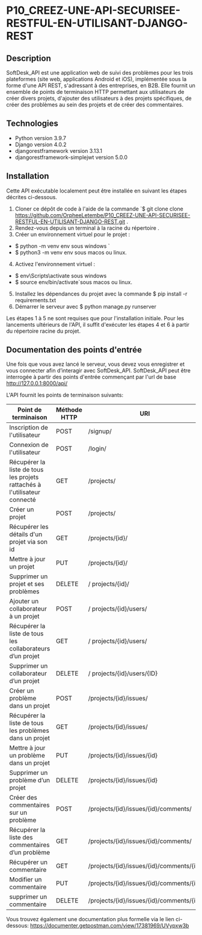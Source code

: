 # P10_CREEZ-UNE-API-SECURISEE-RESTFUL-EN-UTILISANT-DJANGO-REST

## Description
SoftDesk_API est une application web de suivi des problèmes pour les trois plateformes (site web, applications Android et iOS), implémentée sous la forme d'une API REST, s'adressant à des entreprises, en B2B. Elle fournit un ensemble de points de terminaison HTTP permettant aux utilisateurs de créer divers projets, d'ajouter des utilisateurs à des projets spécifiques, de créer des problèmes au sein des projets et de créer des commentaires.
## Technologies
-	Python version 3.9.7
-	Django version 4.0.2
-	djangorestframework version 3.13.1
-	djangorestframework-simplejwt version 5.0.0

## Installation
Cette API exécutable localement peut être installée en suivant les étapes décrites ci-dessous.
1.	Cloner ce dépôt de code à l'aide de la commande `$ git clone clone https://github.com/OrpheeLetembe/P10_CREEZ-UNE-API-SECURISEE-RESTFUL-EN-UTILISANT-DJANGO-REST.git .
2.	Rendez-vous depuis un terminal à la racine du répertoire .
3.	Créer un environnement virtuel pour le projet :
- $ python -m venv env sous windows `
- $ python3 -m venv env sous macos ou linux.
4.	Activez l'environnement virtuel :
- $ env\Scripts\activate sous windows 
- $ source env/bin/activate`sous macos ou linux.
5.	Installez les dépendances du projet avec la commande $ pip install -r requirements.txt
6.	Démarrer le serveur avec $ python manage.py runserver

Les étapes 1 à 5 ne sont requises que pour l'installation initiale. Pour les lancements ultérieurs de l'API, il suffit d'exécuter les étapes 4 et 6 à partir du répertoire racine du projet.

## Documentation des points d'entrée
Une fois que vous avez lancé le serveur, vous devez vous enregistrer et vous connecter afin d’interagir avec SoftDesk_API.
SoftDesk_API peut être interrogée à partir des points d'entrée commençant par l'url de base http://127.0.0.1:8000/api/

L'API fournit les points de terminaison suivants:



|Point de terminaison|Méthode HTTP|URI|
|-----------------|------------|--------------|
| Inscription de l'utilisateur            |  POST |/signup/|
| Connexion de l'utilisateur	          |  POST  |/login/|
| Récupérer la liste de tous les projets rattachés à l'utilisateur connecté |  GET|/projects/|
| Créer un projet            |  POST|/projects/|
| Récupérer les détails d'un projet via son id |  GET |/projects/{id}/|
| Mettre à jour un projet             |  PUT |/projects/{id}/|
| Supprimer un projet et ses problèmes |  DELETE|/ projects/{id}/|
| Ajouter un collaborateur à un projet |  POST|/ projects/{id}/users/|
| Récupérer la liste de tous les collaborateurs d’un projet |  GET|/ projects/{id}/users/|
| Supprimer un collaborateur d’un projet | DELETE|/ projects/{id}/users/{ID}|
| Créer un problème dans un projet|  POST|/projects/{id}/issues/|
| Récupérer la liste de tous les problèmes dans un projet|  GET|/projects/{id}/issues/|
| Mettre à jour un problème dans un projet|  PUT|/projects/{id}/issues/{id}|
| Supprimer un problème d’un projet|  DELETE|/projects/{id}/issues/{id}|
| Créer des commentaires sur un problème|  POST|/projects/{id}/issues/{id}/comments/|
| Récupérer la liste des commentaires d’un problème|  GET|/projects/{id}/issues/{id}/comments/|
| Récupérer un commentaire |  GET|/projects/{id}/issues/{id}/comments/{id}|
| Modifier un commentaire|  PUT|/projects/{id}/issues/{id}/comments/{id}|
| supprimer un commentaire|  DELETE|/projects/{id}/issues/{id}/comments/{id}|

Vous trouvez également une documentation plus formelle via le lien ci-dessous:
https://documenter.getpostman.com/view/17381969/UVypxw3b


